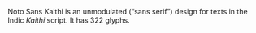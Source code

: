 Noto Sans Kaithi is an unmodulated (“sans serif”) design for texts in the Indic _Kaithi_ script. It has 322 glyphs.